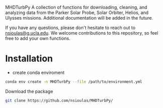 MHDTurbPy
A collection of functions for downloading, cleaning, and analyzing data from the Parker Solar Probe, Solar Orbiter, Helios, and Ulysses missions. Additional documentation will be added in the future.

If you have any questions, please don't hesitate to reach out to nsioulas@g.ucla.edu. We welcome contributions to this repository, so feel free to add your own functions.



# Installation
  - create conda enviroment
  
```bash
conda env create -n MHDTurbPy --file /path/to/environment.yml
```

Download the package
``` bash
git clone https://github.com/nsioulas/MHDTurbPy/
```
